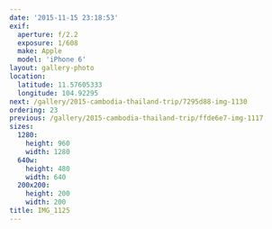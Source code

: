 ```yaml
---
date: '2015-11-15 23:18:53'
exif:
  aperture: f/2.2
  exposure: 1/608
  make: Apple
  model: 'iPhone 6'
layout: gallery-photo
location:
  latitude: 11.57605333
  longitude: 104.92295
next: /gallery/2015-cambodia-thailand-trip/7295d88-img-1130
ordering: 23
previous: /gallery/2015-cambodia-thailand-trip/ffde6e7-img-1117
sizes:
  1280:
    height: 960
    width: 1280
  640w:
    height: 480
    width: 640
  200x200:
    height: 200
    width: 200
title: IMG_1125
---
```

